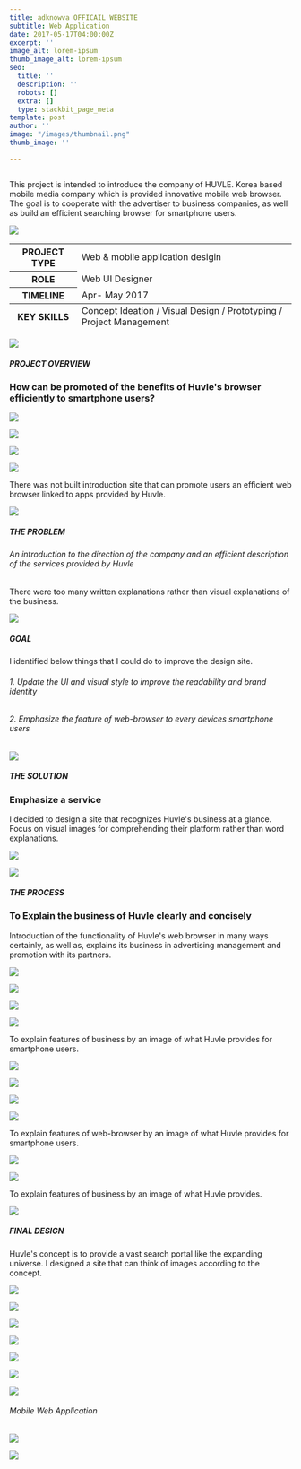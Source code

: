 ```yaml
---
title: adknowva OFFICAIL WEBSITE
subtitle: Web Application
date: 2017-05-17T04:00:00Z
excerpt: ''
image_alt: lorem-ipsum
thumb_image_alt: lorem-ipsum
seo:
  title: ''
  description: ''
  robots: []
  extra: []
  type: stackbit_page_meta
template: post
author: ''
image: "/images/thumbnail.png"
thumb_image: ''

---
```

## 

This project is intended to introduce the company of HUVLE. Korea based mobile media company which is provided innovative mobile web browser.  The goal is to cooperate with the advertiser to business companies, as well as build an efficient searching browser for smartphone users.

![](/images/empty_100_gray.png)

<table>  
<thead>  
</thead>  
<tbody>  
<tr>  
<th>PROJECT TYPE</th>  
<td>Web & mobile application desigin</td>  
</tr>  
<tr>  
<th>ROLE</th>  
<td>Web UI Designer</td>  
</tr>  
<tr>  
<th>TIMELINE</th>  
<td>Apr- May 2017</td>  
</tr>  
</tbody>  
<tfoot>  
<tr>  
<th>KEY SKILLS</th>  
<td>Concept Ideation / Visual Design / Prototyping / Project Management</td>  
</tr>  
</tfoot>  
</table>

![](/images/empty_100_gray.png)

##### PROJECT OVERVIEW

### How can be promoted of the benefits of Huvle's browser efficiently to smartphone users?

![](/images/empty_100_gray.png)

![](/images/detail_03.png)

![](/images/detail_02.png)

![](/images/empty_100.png)

There was not built introduction site that can promote users an efficient web browser linked to apps provided by Huvle.

![](/images/empty_100_gray.png)

##### THE PROBLEM

###### An introduction to the direction of the company and an efficient description of the services provided by Huvle

There were too many written explanations rather than visual explanations of the business.

![](/images/empty_100_gray.png)

##### GOAL

I identified below things that I could do to improve the design site.

###### 1. Update the UI and visual style to improve the readability and brand identity

###### 2. Emphasize the feature of web-browser to every devices smartphone users

![](/images/empty_100_gray.png)

##### THE SOLUTION

### Emphasize a service

I decided to design a site that recognizes Huvle's business at a glance. Focus on visual images for comprehending their platform rather than word explanations.

![](/images/problem.gif)

![](/images/empty_100_gray.png)

##### THE PROCESS

### To Explain the business of Huvle clearly and concisely

Introduction of the functionality of Huvle's web browser in many ways certainly, as well as, explains its business in advertising management and promotion with its partners.

![](/images/empty_100.png)

![](/images/process_01.png)

![](/images/empty_100_gray.png)

![](/images/process_02.png)

To explain features of business by an image of what Huvle provides for smartphone users.

![](/images/empty_100_gray.png)

![](/images/process_03_2.png)

![](/images/empty_100_gray.png)

![](/images/process_04.png)

To explain features of web-browser by an image of what Huvle provides for smartphone users.

![](/images/empty_100_gray.png)

![](/images/huvle_process_05.png)

To explain features of business by an image of what Huvle provides.

![](/images/empty_100_gray.png)

##### FINAL DESIGN

Huvle's concept is to provide a vast search portal like the expanding universe. I designed a site that can think of images according to the concept.

![](/images/empty_100_gray.png)

![](/images/final_01.gif)

![](/images/empty_100_gray.png)

![](/images/final_02.gif)

![](/images/empty_100_gray.png)

![](/images/final_03.gif)

![](/images/empty_100_gray.png)

###### Mobile Web Application

![](/images/empty_100_gray.png)

![](/images/final_mobile_01.png)